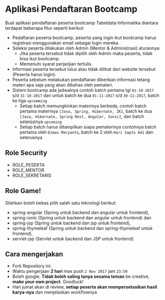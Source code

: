 # Aplikasi Pendaftaran Bootcamp

Buat aplikasi pendaftaran peserta bootcamp Tabeldata Informatika diantara terdapat beberapa fitur seperti berikut:

- Pedaftaran peserta bootcamp, peserta yang ingin ikut bootcamp harus registrasi menggunakan email sebagai login mereka.
- Seleksi peserta dilakukan oleh Admin (Mentor & Administrasi) aturannya:
  - Jika peserta tersebut tidak dipilih oleh Admin maka peserta, tidak bisa ikut bootcamp.
  - Memenuhi syarat perjanjian tertulis.
- Informasi peserta tersebut lulus atau tidak dilihat dari website tersebut (Peserta harus login).
- Peserta sebelum melakukan pendaftaran diberikan informasi tetang materi apa saja yang akan dibahas oleh pemateri.
- Sistem bootcamp ada jadwalnya contoh batch pertama tgl `01-10-2017` s/d `31-10-2017` dan untuk batch ke dua `01-11-2017` s/d `30-11-2017`, batch ke tiga `upcomming`
  - Setiap batch memungkinkan materinya berbeda, contoh batch pertama materinya `[Java, Spring, Hibernate, ZK]`, batch ke dua `[Java, Hibernate, Spring Rest, Angular, Ionic]`, dan batch selanjutnya `upcoming`
  - Setiap batch harus ditampilkan siapa pematerinya contohnya batch pertama oleh `Dimas Maryanto`, batch ke 2 oleh `Hari Sapto Adi` dan seterusnya
  
## Role Security

- ROLE_PESERTA
- ROLE_MENTOR
- ROLE_SEKRETARIS

## Role Game!

Silahkan boleh bebas pilih salah satu teknologi berikut:

- spring-angular (Spring untuk backend dan angular untuk frontend), 
- spring-ionic (Spring untuk backend dan angular untuk frontend) dan 
- spring-jsp (Spring untuk backend dan jsp untuk frontend),
- spring-thymeleaf (Spring untuk backend dan spring-thymeleaf untuk frontend), 
- servlet-jsp (Servlet untuk backend dan JSP untuk frontend)

## Cara mengerjakan

- Fork Repository ini.
- Waktu pengerjaan **2 hari** max push `2 Nov 2017` jam `23:59` 
- Boleh google, **Tidak boleh saling tanya sesama teman** be creative, **make your own project**. Goodluck!
- Hari jumat akan di review, **setiap peserta akan mempersetasikan hasil karya-nya** dan menjelaskan workflownya
  
